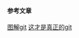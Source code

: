 #### 参考文章
[图解git](https://marklodato.github.io/visual-git-guide/index-zh-cn.html)
[这才是真正的git](https://www.jiqizhixin.com/articles/2019-12-20)
